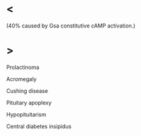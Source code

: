 # <

(40% caused by Gsa constitutive cAMP activation.)

# >

Prolactinoma

Acromegaly

Cushing disease

Pituitary apoplexy

Hypopituitarism

Central diabetes insipidus
